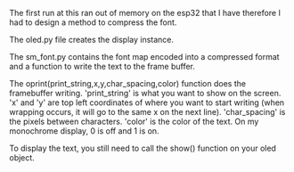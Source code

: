 The first run at this ran out of memory on the esp32 that I have therefore I had to design a method to compress the font. 

The oled.py file creates the display instance.  

The sm_font.py contains the font map encoded into a compressed format and a function to write the text to the frame buffer.

The oprint(print_string,x,y,char_spacing,color) function does the framebuffer writing.  'print_string' is what you want to show on the screen.  'x' and 'y' are top left coordinates of where you want to start writing (when wrapping occurs, it will go to the same x on the next line).  'char_spacing' is the pixels between characters.  'color' is the color of the text.  On my monochrome display, 0 is off and 1 is on.

To display the text, you still need to call the show() function on your oled object.
